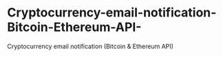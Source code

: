 # Cryptocurrency-email-notification-Bitcoin-Ethereum-API-
Cryptocurrency email notification (Bitcoin &amp; Ethereum API)
